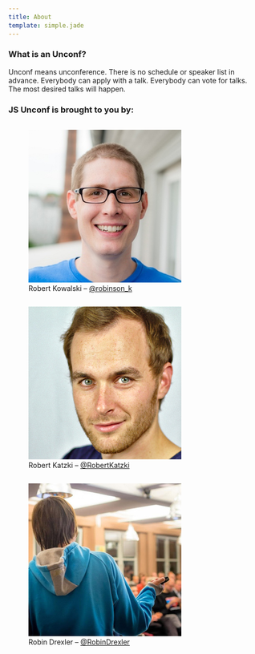 ```yaml
---
title: About
template: simple.jade
---
```


<h3 class="subheader">What is an Unconf?</h3>

Unconf means unconference. There is no schedule or speaker list in advance. Everybody can apply with a talk. Everybody can vote for talks. The most desired talks will happen.

<h3 class="subheader">JS Unconf is brought to you by:</h3>

<div class="row">
  <div class="small-6 columns">
    <figure class="about__image">
      <img src="/images/robinson_k.jpg" width="305" height="305">
      <figcaption>
        Robert Kowalski – 
        <a href="https://twitter.com/robinson_k" target="_blank">@robinson_k</a>
      </figcaption>
    </figure>
  </div>
  <div class="small-6 columns">
    <figure class="about__image">
      <img src="/images/RobertKatzki.jpg" width="305" height="305">
      <figcaption>
        Robert Katzki – 
        <a href="https://twitter.com/RobertKatzki" target="_blank">@RobertKatzki</a>
      </figcaption>
    </figure>
  </div>
  <div class="small-6 columns">
    <figure class="about__image">
      <img src="/images/RobinDrexler.jpg" width="305" height="305">
      <figcaption>
        Robin Drexler – 
        <a href="https://twitter.com/RobinDrexler" target="_blank">@RobinDrexler</a>
      </figcaption>
    </figure>
  </div>
</div>
